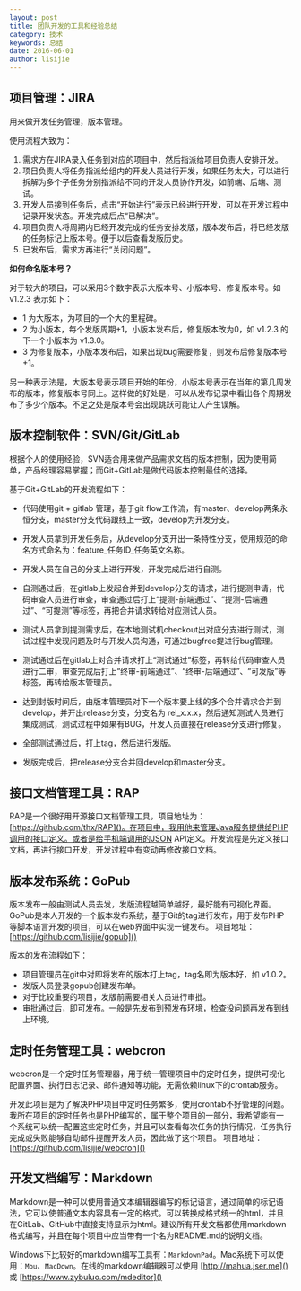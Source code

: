 ```yaml
---
layout: post
title: 团队开发的工具和经验总结
category: 技术
keywords: 总结
date: 2016-06-01
author: lisijie
---
```


## 项目管理：JIRA
用来做开发任务管理，版本管理。

使用流程大致为：

1. 需求方在JIRA录入任务到对应的项目中，然后指派给项目负责人安排开发。
2. 项目负责人将任务指派给组内的开发人员进行开发，如果任务太大，可以进行拆解为多个子任务分别指派给不同的开发人员协作开发，如前端、后端、测试。
3. 开发人员接到任务后，点击“开始进行”表示已经进行开发，可以在开发过程中记录开发状态。开发完成后点“已解决”。
4. 项目负责人将周期内已经开发完成的任务安排发版，版本发布后，将已经发版的任务标记上版本号。便于以后查看发版历史。
5. 已发布后，需求方再进行“关闭问题”。

**如何命名版本号？**

对于较大的项目，可以采用3个数字表示大版本号、小版本号、修复版本号。如 v1.2.3 表示如下：

- 1 为大版本，为项目的一个大的里程碑。
- 2 为小版本，每个发版周期+1，小版本发布后，修复版本改为0，如 v1.2.3 的下一个小版本为 v1.3.0。
- 3 为修复版本，小版本发布后，如果出现bug需要修复，则发布后修复版本号+1。

另一种表示法是，大版本号表示项目开始的年份，小版本号表示在当年的第几周发布的版本，修复版本号同上。这样做的好处是，可以从发布记录中看出各个周期发布了多少个版本。不足之处是版本号会出现跳跃可能让人产生误解。

## 版本控制软件：SVN/Git/GitLab
根据个人的使用经验，SVN适合用来做产品需求文档的版本控制，因为使用简单，产品经理容易掌握；而Git+GitLab是做代码版本控制最佳的选择。

基于Git+GitLab的开发流程如下：

- 代码使用git + gitlab 管理，基于git flow工作流，有master、develop两条永恒分支，master分支代码跟线上一致，develop为开发分支。
- 开发人员拿到开发任务后，从develop分支开出一条特性分支，使用规范的命名方式命名为：feature_任务ID_任务英文名称。

- 开发人员在自己的分支上进行开发，开发完成后进行自测。
- 自测通过后，在gitlab上发起合并到develop分支的请求，进行提测申请，代码审查人员进行审查，审查通过后打上“提测-前端通过”、“提测-后端通过”、“可提测”等标签，再把合并请求转给对应测试人员。
- 测试人员拿到提测需求后，在本地测试机checkout出对应分支进行测试，测试过程中发现问题及时与开发人员沟通，可通过bugfree提进行bug管理。
- 测试通过后在gitlab上对合并请求打上“测试通过”标签，再转给代码审查人员进行二审，审查完成后打上“终审-前端通过”、“终审-后端通过”、“可发版”等标签，再转给版本管理员。
- 达到封版时间后，由版本管理员对下一个版本要上线的多个合并请求合并到develop，并开出release分支，分支名为 rel_x.x.x，然后通知测试人员进行集成测试，测试过程中如果有BUG，开发人员直接在release分支进行修复。
- 全部测试通过后，打上tag，然后进行发版。
- 发版完成后，把release分支合并回develop和master分支。

## 接口文档管理工具：RAP
RAP是一个很好用开源接口文档管理工具，项目地址为：[https://github.com/thx/RAP]()。在项目中，我用他来管理Java服务提供给PHP调用的接口定义。或者是给手机端调用的JSON API定义。开发流程是先定义接口文档，再进行接口开发，开发过程中有变动再修改接口文档。

## 版本发布系统：GoPub
版本发布一般由测试人员去发，发版流程越简单越好，最好能有可视化界面。GoPub是本人开发的一个版本发布系统，基于Git的tag进行发布，用于发布PHP等脚本语言开发的项目，可以在web界面中实现一键发布。 项目地址：[https://github.com/lisijie/gopub]()

版本的发布流程如下：

- 项目管理员在git中对即将发布的版本打上tag，tag名即为版本好，如 v1.0.2。
- 发版人员登录gopub创建发布单。
- 对于比较重要的项目，发版前需要相关人员进行审批。
- 审批通过后，即可发布。一般是先发布到预发布环境，检查没问题再发布到线上环境。

## 定时任务管理工具：webcron
webcron是一个定时任务管理器，用于统一管理项目中的定时任务，提供可视化配置界面、执行日志记录、邮件通知等功能，无需依赖linux下的crontab服务。

开发此项目是为了解决PHP项目中定时任务繁多，使用crontab不好管理的问题。我所在项目的定时任务也是PHP编写的，属于整个项目的一部分，我希望能有一个系统可以统一配置这些定时任务，并且可以查看每次任务的执行情况，任务执行完成或失败能够自动邮件提醒开发人员，因此做了这个项目。
项目地址：[https://github.com/lisijie/webcron]()

## 开发文档编写：Markdown
Markdown是一种可以使用普通文本编辑器编写的标记语言，通过简单的标记语法，它可以使普通文本内容具有一定的格式。可以转换成格式统一的html，并且在GitLab、GitHub中直接支持显示为html。建议所有开发文档都使用markdown格式编写，并且在每个项目中应当带有一个名为README.md的说明文档。

Windows下比较好的markdown编写工具有：`MarkdownPad`。Mac系统下可以使用：`Mou`、`MacDown`。在线的markdown编辑器可以使用 [http://mahua.jser.me]()  或  [https://www.zybuluo.com/mdeditor]()
